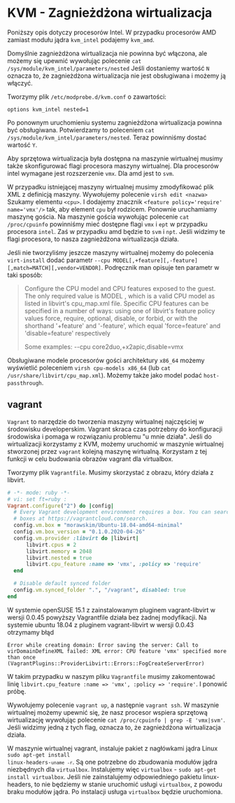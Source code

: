 # KVM - Zagnieżdżona wirtualizacja

Poniższy opis dotyczy procesorów Intel. W przypadku procesorów AMD zamiast modułu jądra `kvm_intel` podajemy `kvm_amd`.

Domyślnie zagnieżdżona wirtualizacja nie powinna być włączona, ale możemy się upewnić wywołując polecenie `cat /sys/module/kvm_intel/parameters/nested`
Jeśli dostaniemy wartość `N` oznacza to, że zagnieżdżona wirtualizacja nie jest obsługiwana i możemy ją włączyć.

Tworzymy plik `/etc/modprobe.d/kvm.conf` o zawartości:
```
options kvm_intel nested=1
```

Po ponownym uruchomieniu systemu zagnieżdżona wirtualizacja powinna być obsługiwana.
Potwierdzamy to poleceniem `cat /sys/module/kvm_intel/parameters/nested`.
Teraz powinniśmy dostać wartość `Y`.

Aby sprzętowa wirtualizacja była dostępna na maszynie wirtualnej musimy także skonfigurować flagi procesora maszyny wirtualnej.
Dla procesorów intel wymagane jest rozszerzenie `vmx`. Dla amd jest to `svm`.

W przypadku istniejącej maszyny wirtualnej musimy zmodyfikować plik XML z definicją maszyny.
Wywołujemy polecenie `virsh edit <nazwa>`
Szukamy elementu `<cpu>`.
I dodajemy znacznik `<feature policy='require' name='vmx'/>` tak, aby element `cpu` był rodzicem.
Ponownie uruchamiamy maszynę gościa.
Na maszynie gościa wywołując polecenie `cat /proc/cpuinfo` powinniśmy mieć dostępne flagi `vmx` i `ept` w przypadku procesora `intel`.
Zaś w przypadku amd będzie to `svm` i `npt`.
Jeśli widzimy te flagi procesora, to nasza zagnieżdżona wirtualizacja działa.

Jeśli nie tworzyliśmy jeszcze maszyny wirtualnej możemy do polecenia `virt-install` dodać parametr `--cpu MODEL[,+feature][,-feature][,match=MATCH][,vendor=VENDOR]`.
Podręcznik man opisuje ten parametr w taki sposób:
>Configure the CPU model and CPU features exposed to the guest. The only required value is MODEL , which is a valid CPU model as listed in libvirt's cpu_map.xml file.
>Specific CPU features can be specified in a number of ways: using one of libvirt's feature policy values force, require, optional, disable, or forbid, or with the shorthand '+feature' and '-feature', which equal 'force=feature' and 'disable=feature' respectively
>
>Some examples:
>--cpu core2duo,+x2apic,disable=vmx

Obsługiwane modele procesorów gości architektury `x86_64` możemy wyświetlić poleceniem `virsh cpu-models x86_64` (lub `cat /usr/share/libvirt/cpu_map.xml`).
Możemy także jako model podać `host-passthrough`.

## vagrant

`Vagrant` to narzędzie do tworzenia maszyny wirtualnej najczęściej w środowisku developerskim. Vagrant skraca czas potrzebny do konfiguracji środowiska i pomaga w rozwiązaniu problemu "u mnie działa". Jeśli do wirtualizacji korzystamy z KVM, możemy uruchomić w maszynie wirtualnej stworzonej przez `vagrant` kolejną maszynę wirtualną. Korzystam z tej funkcji w celu budowania obrazów vagrant dla virtualbox.

Tworzymy plik `Vagrantfile`. Musimy skorzystać z obrazu, który działa z libvirt.
``` ruby
# -*- mode: ruby -*-
# vi: set ft=ruby :
Vagrant.configure("2") do |config|
  # Every Vagrant development environment requires a box. You can search for
  # boxes at https://vagrantcloud.com/search.
  config.vm.box = "morawskim/Ubuntu-18.04-amd64-minimal"
  config.vm.box_version = "0.1.0.2020-04-26"
  config.vm.provider :libvirt do |libvirt|
      libvirt.cpus = 2
      libvirt.memory = 2048
      libvirt.nested = true
      libvirt.cpu_feature :name => 'vmx', :policy => 'require'
  end

  # Disable default synced folder
  config.vm.synced_folder ".", "/vagrant", disabled: true
end
```

W systemie openSUSE 15.1 z zainstalowanym pluginem vagrant-libvirt w wersji 0.0.45 powyższy Vagrantfile działa bez żadnej modyfikacji. Na systemie ubuntu 18.04 z pluginem vagrant-libvirt w wersji 0.0.43 otrzymamy błąd
```
Error while creating domain: Error saving the server: Call to virDomainDefineXML failed: XML error: CPU feature 'vmx' specified more than once (VagrantPlugins::ProviderLibvirt::Errors::FogCreateServerError)
```
W takim przypadku w naszym pliku `Vagrantfile` musimy zakomentować linię `libvirt.cpu_feature :name => 'vmx', :policy => 'require'`. I ponowić próbę.

Wywołujemy polecenie `vagrant up`, a następnie `vagrant ssh`.
W maszynie wirtualnej możemy upewnić się, że nasz procesor wspiera sprzętową wirtualizację wywołując polecenie `cat /proc/cpuinfo | grep -E 'vmx|svm'`. Jeśli widzimy jedną z tych flag, oznacza to, że zagnieżdżona wirtualizacja działa.

W maszynie wirtualnej vagrant, instaluje pakiet z nagłówkami jądra Linux <code>sudo apt-get install linux-headers-`uname -r`</code>. Są one potrzebne do zbudowania modułów jądra niezbędnych dla `virtualbox`. Instalujemy więc `virtualbox` - `sudo apt-get install virtualbox`. Jeśli nie zainstalujemy odpowiedniego pakietu linux-headers, to nie będziemy w stanie uruchomić usługi `virtualbox`,  z powodu braku modułów jądra.
Po instalacji usługa `virtualbox` będzie uruchomiona.
